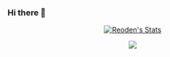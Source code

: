 ### Hi there 👋

<!--
**reoden/reoden** is a ✨ _special_ ✨ repository because its `README.md` (this file) appears on your GitHub profile.

Here are some ideas to get you started:

- 🔭 I’m currently working on ...
- 🌱 I’m currently learning ...
- 👯 I’m looking to collaborate on ...
- 🤔 I’m looking for help with ...
- 💬 Ask me about ...
- 📫 How to reach me: ...
- 😄 Pronouns: ...
- ⚡ Fun fact: ...
-->

<p align="center">
  <a href="https://github.com/Reoden" class="rich-diff-level-one">
    <img src="https://github-readme-stats.vercel.app/api?username=Reoden&title_color=333&text_color=777" alt="Reoden's Stats" >
    <!-- &hide=issues
    <img src="https://github-readme-stats.vercel.app/api?username=Charmve&hide=issues&title_color=333&text_color=777" alt="Charmve's Stats" >
    -->
  </a>
</p>

<div align="center">
     <a href="https://github.com/Reoden" class="rich-diff-level-one">
    	<img  src="https://github-readme-streak-stats.herokuapp.com?user=Reoden&date_format=M%20j%5B%2C%20Y%5D" /> 
    </a>
</div>
